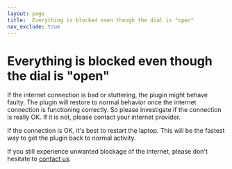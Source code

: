 ```yaml
---
layout: page
title:  Everything is blocked even though the dial is "open"
nav_exclude: true
---
```


# Everything is blocked even though the dial is "open"

If the internet connection is bad or stuttering, the plugin might behave faulty. The plugin will restore to normal behavior once the internet connection is functioning correctly. So please investigate if the connection is really OK. If it is not, please contact your internet provider.

If the connection is OK, it's best to restart the laptop. This will be the fastest way to get the plugin back to normal activity.

If you still experience unwanted blockage of the internet, please don't hesitate to [contact us](https://www.myndr.com/contact).
